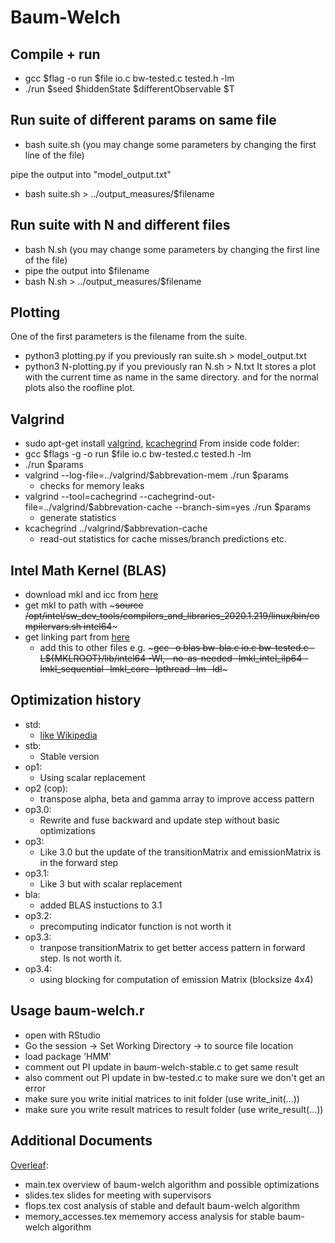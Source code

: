 # Baum-Welch

## Compile + run
- gcc $flag -o run $file io.c bw-tested.c tested.h -lm
- ./run $seed $hiddenState $differentObservable $T

## Run suite of different params on same file
- bash suite.sh (you may change some parameters by changing the first line of the file)

pipe the output into "model_output.txt"
- bash suite.sh > ../output_measures/$filename

## Run suite with N and different files
- bash N.sh (you may change some parameters by changing the first line of the file)
- pipe the output into $filename
- bash N.sh > ../output_measures/$filename

## Plotting
One of the first parameters is the filename from the suite.
- python3 plotting.py if you previously ran suite.sh > model_output.txt
- python3 N-plotting.py if you previously ran N.sh > N.txt
It stores a plot with the current time as name in the same directory.
and for the normal plots also the roofline plot.

## Valgrind
- sudo apt-get install [valgrind](https://valgrind.org/docs/manual/manual.html), [kcachegrind](https://kcachegrind.github.io/html/Home.html)
From inside code folder:
- gcc $flags -g -o run $file io.c bw-tested.c tested.h -lm
- ./run $params
- valgrind --log-file=../valgrind/$abbrevation-mem ./run $params 
    - checks for memory leaks
- valgrind --tool=cachegrind --cachegrind-out-file=../valgrind/$abbrevation-cache  --branch-sim=yes  ./run $params 
    - generate statistics
- kcachegrind ../valgrind/$abbrevation-cache
    - read-out statistics for cache misses/branch predictions etc.

## Intel Math Kernel (BLAS)
- download mkl and icc from [here](https://dynamicinstaller.intel.com/system-studio/download)
- get mkl to path with ~~~source /opt/intel/sw_dev_tools/compilers_and_libraries_2020.1.219/linux/bin/compilervars.sh intel64~~~
- get linking part from [here](https://software.intel.com/content/www/us/en/develop/articles/intel-mkl-link-line-advisor.html)
    - add this to other files e.g. ~~~gcc -o blas bw-bla.c io.c bw-tested.c -L${MKLROOT}/lib/intel64 -Wl,--no-as-needed -lmkl_intel_ilp64 -lmkl_sequential -lmkl_core -lpthread -lm -ldl~~~

## Optimization history
- std:
    * [like Wikipedia](https://en.wikipedia.org/wiki/Baum%E2%80%93Welch_algorithm)
- stb:
    * Stable version
- op1: 
	* Using scalar replacement
- op2 (cop):
	* transpose alpha, beta and gamma array to improve access pattern
- op3.0:
	* Rewrite and fuse backward and update step without basic optimizations
- op3:
	* Like 3.0 but the update of the transitionMatrix and emissionMatrix is in the forward step
- op3.1:
	* Like 3 but with scalar replacement
- bla:
    * added BLAS instuctions to 3.1
- op3.2:
	* precomputing indicator function is not worth it
- op3.3:
	* tranpose transitionMatrix to get better access pattern in forward step. Is not worth it.
- op3.4:
	* using blocking for computation of emission Matrix (blocksize 4x4) 

## Usage baum-welch.r
- open with RStudio
- Go the session -> Set Working Directory -> to source file location
- load package 'HMM' 
- comment out PI update in baum-welch-stable.c to get same result 
- also comment out PI update in bw-tested.c to make sure we don't get an error
- make sure you write initial matrices to init folder (use write_init(...))
- make sure you write result matrices to result folder (use write_result(...))

## Additional Documents

[Overleaf](https://www.overleaf.com/2741931356ngjpcjmswxff): 

- main.tex		overview of baum-welch algorithm and possible optimizations
- slides.tex		slides for meeting with supervisors
- flops.tex		cost analysis of stable and default baum-welch algorithm
- memory_accesses.tex	mememory access analysis for stable baum-welch algorithm
